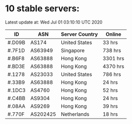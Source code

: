 # 10 stable servers:

Latest update at: Wed Jul 01 03:10:10 UTC 2020

| ID | ASN | Server Country | Online |
| -- | --- | -------------- | ------ |
| #.D09B | AS174 | United States | 33 hrs |
| #.7F1D | AS63949 | Singapore | 738 hrs |
| #.B6F8 | AS63888 | Hong Kong | 3301 hrs |
| #.BD3E | AS63888 | Hong Kong | 4370 hrs |
| #.1278 | AS23033 | United States | 786 hrs |
| #.33B9 | AS63888 | Hong Kong | 24 hrs |
| #.1DC3 | AS4760 | Hong Kong | 52 hrs |
| #.C4BB | AS9304 | Hong Kong | 24 hrs |
| #.08AA | AS9269 | Hong Kong | 39 hrs |
| #.770F | AS202425 | Netherlands | 18 hrs |

